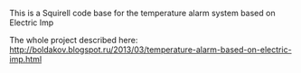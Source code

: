 This is a Squirell code base for the temperature alarm system based on Electric Imp

The whole project described here: http://boldakov.blogspot.ru/2013/03/temperature-alarm-based-on-electric-imp.html
